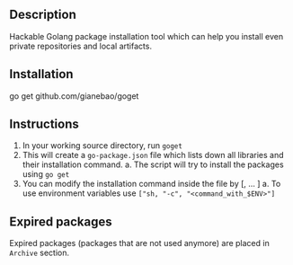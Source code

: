 ## Description

Hackable Golang package installation tool which can help you install even private
repositories and local artifacts.

## Installation

go get github.com/gianebao/goget

## Instructions

1. In your working source directory, run `goget`
2. This will create a `go-package.json` file which lists down all libraries and their installation command.
  a. The script will try to install the packages using `go get`
3. You can modify the installation command inside the file by [<excutable>, <args> ... ]
  a. To use environment variables use `["sh, "-c", "<command_with_$ENV>"]`

## Expired packages

Expired packages (packages that are not used anymore) are placed in `Archive` section.
